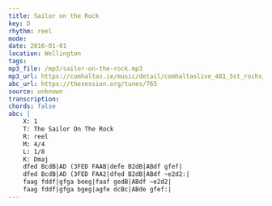 ```yaml
---
title: Sailor on the Rock
key: D
rhythm: reel
mode: 
date: 2016-01-01
location: Wellington
tags:
mp3_file: /mp3/sailor-on-the-rock.mp3
mp3_url: https://comhaltas.ie/music/detail/comhaltaslive_481_5st_rochs_ceili_band/
abc_url: https://thesession.org/tunes/765
source: unknown
transcription: 
chords: false
abc: |
    X: 1
    T: The Sailor On The Rock
    R: reel
    M: 4/4
    L: 1/8
    K: Dmaj
    dfed BcdB|AD (3FED FAAB|defe B2dB|ABdf gfef|
    dfed BcdB|AD (3FED FAA2|dfed B2dB|ABdf ~e2d2:|
    faag fddf|gfga beeg|faaf gedB|ABdf ~e2d2|
    faag fddf|gfga bgeg|agfe dcBc|ABde gfef:|
---
```


